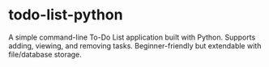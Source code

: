 # todo-list-python
A simple command-line To-Do List application built with Python. Supports adding, viewing, and removing tasks. Beginner-friendly but extendable with file/database storage.
